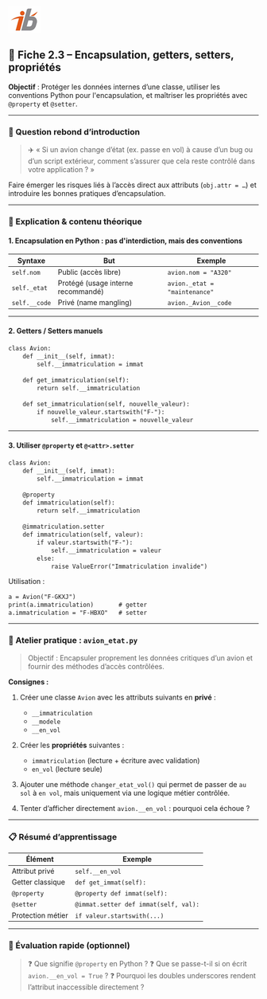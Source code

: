 ![Logo](images\logo.png)


## 🧩 Fiche 2.3 – Encapsulation, getters, setters, propriétés

**Objectif** : Protéger les données internes d’une classe, utiliser les conventions Python pour l'encapsulation, et maîtriser les propriétés avec `@property` et `@setter`.

---

### 🔎 Question rebond d’introduction

> ✈️ « Si un avion change d’état (ex. passe en vol) à cause d’un bug ou d’un script extérieur, comment s’assurer que cela reste contrôlé dans votre application ? »

Faire émerger les risques liés à l’accès direct aux attributs (`obj.attr = …`) et introduire les bonnes pratiques d’encapsulation.

---

### 🧠 Explication & contenu théorique

#### 1. Encapsulation en Python : pas d'interdiction, mais des conventions

| Syntaxe       | But                                | Exemple                       |
| ------------- | ---------------------------------- | ----------------------------- |
| `self.nom`    | Public (accès libre)               | `avion.nom = "A320"`          |
| `self._etat`  | Protégé (usage interne recommandé) | `avion._etat = "maintenance"` |
| `self.__code` | Privé (name mangling)              | `avion._Avion__code`          |

---

#### 2. Getters / Setters manuels

```
class Avion:
    def __init__(self, immat):
        self.__immatriculation = immat

    def get_immatriculation(self):
        return self.__immatriculation

    def set_immatriculation(self, nouvelle_valeur):
        if nouvelle_valeur.startswith("F-"):
            self.__immatriculation = nouvelle_valeur
```

---

#### 3. Utiliser `@property` et `@<attr>.setter`

```
class Avion:
    def __init__(self, immat):
        self.__immatriculation = immat

    @property
    def immatriculation(self):
        return self.__immatriculation

    @immatriculation.setter
    def immatriculation(self, valeur):
        if valeur.startswith("F-"):
            self.__immatriculation = valeur
        else:
            raise ValueError("Immatriculation invalide")
```

Utilisation :

```
a = Avion("F-GKXJ")
print(a.immatriculation)       # getter
a.immatriculation = "F-HBXO"   # setter
```

---

### 🔧 Atelier pratique : `avion_etat.py`

> Objectif : Encapsuler proprement les données critiques d’un avion et fournir des méthodes d’accès contrôlées.

**Consignes :**

1. Créer une classe `Avion` avec les attributs suivants en **privé** :

   * `__immatriculation`
   * `__modele`
   * `__en_vol`
2. Créer les **propriétés** suivantes :

   * `immatriculation` (lecture + écriture avec validation)
   * `en_vol` (lecture seule)
3. Ajouter une méthode `changer_etat_vol()` qui permet de passer de `au sol` à `en vol`, mais uniquement via une logique métier contrôlée.
4. Tenter d’afficher directement `avion.__en_vol` : pourquoi cela échoue ?

---

### 📋 Résumé d’apprentissage

| Élément           | Exemple                               |
| ----------------- | ------------------------------------- |
| Attribut privé    | `self.__en_vol`                       |
| Getter classique  | `def get_immat(self):`                |
| `@property`       | `@property def immat(self):`          |
| `@setter`         | `@immat.setter def immat(self, val):` |
| Protection métier | `if valeur.startswith(...)`           |

---

### 🧪 Évaluation rapide (optionnel)

> ❓ Que signifie `@property` en Python ?
> ❓ Que se passe-t-il si on écrit `avion.__en_vol = True` ?
> ❓ Pourquoi les doubles underscores rendent l’attribut inaccessible directement ?
